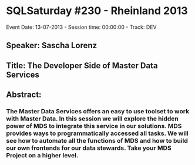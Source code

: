 # SQLSaturday #230 - Rheinland 2013
Event Date: 13-07-2013 - Session time: 00:00:00 - Track: DEV
## Speaker: Sascha Lorenz
## Title: The Developer Side of Master Data Services
## Abstract:
### The Master Data Services offers an easy to use toolset to work with Master Data. In this session we will explore the hidden power of MDS to integrate this service in our solutions. MDS provides ways to programmatically accessed all tasks. We will see how to automate all the functions of MDS and how to build our own frontends for our data stewards. Take your MDS Project on a higher level. 
